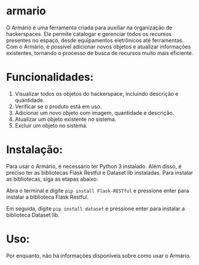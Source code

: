 # armario
O Armário é uma ferramenta criada para auxiliar na organização de hackerspaces. Ele permite catalogar e gerenciar todos os recursos presentes no espaço, desde equipamentos eletrônicos até ferramentas. Com o Armário, é possível adicionar novos objetos e atualizar informações existentes, tornando o processo de busca de recursos muito mais eficiente.

# Funcionalidades:
1. Visualizar todos os objetos do hackerspace, incluindo descrição e quantidade.
2. Verificar se o produto está em uso.
3. Adicionar um novo objeto com imagem, quantidade e descrição.
4. Atualizar um objeto existente no sistema.
5. Excluir um objeto no sistema.

# Instalação:
Para usar o Armário, é necessário ter Python 3 instalado. Além disso, é preciso ter as bibliotecas Flask Restful e Dataset lib instaladas. Para instalar as bibliotecas, siga as etapas abaixo:

Abra o terminal e digite `pip install Flask-RESTful` e pressione enter para instalar a biblioteca Flask Restful.

Em seguida, digite `pip install dataset` e pressione enter para instalar a biblioteca Dataset lib.

# Uso:
Por enquanto, não há informações disponíveis sobre como usar o Armário.





